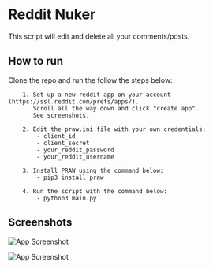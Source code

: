 # Reddit Nuker

This script will edit and delete all your comments/posts.

## How to run

Clone the repo and run the follow the steps below:

```
    1. Set up a new reddit app on your account (https://ssl.reddit.com/prefs/apps/).
       Scroll all the way down and click "create app".
       See screenshots.
    
    2. Edit the praw.ini file with your own credentials:
        - client_id
        - client_secret
        - your_reddit_password
        - your_reddit_username
    
    3. Install PRAW using the command below:
        - pip3 install praw
    
    4. Run the script with the command below:
        - python3 main.py
```

## Screenshots

![App Screenshot](https://i.imgur.com/QWzIsB2.png)

![App Screenshot](https://i.imgur.com/uvkLYNf.png)
